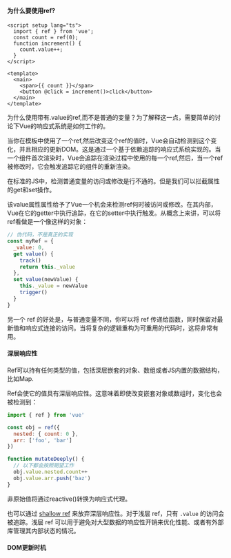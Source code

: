 #### 为什么要使用ref?

```vue
<script setup lang="ts">
  import { ref } from 'vue';
  const count = ref(0);
  function increment() {
    count.value++;
  } 
</script>

<template>
  <main>
    <span>{{ count }}</span>
    <button @click = increment()>click</button>
  </main>
</template>
```

为什么使用带有.value的ref,而不是普通的变量？为了解释这一点，需要简单的讨论下Vue的响应式系统是如何工作的。

当你在模板中使用了一个ref,然后改变这个ref的值时，Vue会自动检测到这个变化，并且相应的更新DOM。这是通过一个基于依赖追踪的响应式系统实现的。当一个组件首次渲染时，Vue会追踪在渲染过程中使用的每一个ref,然后，当一个ref被修改时，它会触发追踪它的组件的重新渲染。

在标准的JS中，检测普通变量的访问或修改是行不通的。但是我们可以拦截属性的get和set操作。

该value属性属性给予了Vue一个机会来检测ref何时被访问或修改。在其内部，Vue在它的getter中执行追踪，在它的setter中执行触发。从概念上来讲，可以将ref看做是一个像这样的对象：

```js
// 伪代码，不是真正的实现
const myRef = {
  _value: 0,
  get value() {
    track()
    return this._value
  },
  set value(newValue) {
    this._value = newValue
    trigger()
  }
}
```

 另一个 ref 的好处是，与普通变量不同，你可以将 ref 传递给函数，同时保留对最新值和响应式连接的访问。当将复杂的逻辑重构为可重用的代码时，这将非常有用。

#### 深层响应性

Ref可以持有任何类型的值，包括深层嵌套的对象、数组或者JS内置的数据结构，比如Map.

Ref会使它的值具有深层响应性。这意味着即使改变嵌套对象或数组时，变化也会被检测到：

```js
import { ref } from 'vue'

const obj = ref({
  nested: { count: 0 },
  arr: ['foo', 'bar']
})

function mutateDeeply() {
  // 以下都会按照期望工作
  obj.value.nested.count++
  obj.value.arr.push('baz')
}
```

非原始值将通过reactive()转换为响应式代理。

也可以通过 [shallow ref](https://cn.vuejs.org/api/reactivity-advanced.html#shallowref) 来放弃深层响应性。对于浅层 ref，只有 `.value` 的访问会被追踪。浅层 ref 可以用于避免对大型数据的响应性开销来优化性能、或者有外部库管理其内部状态的情况。



#### DOM更新时机

